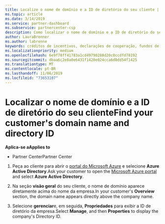 ```yaml
---
title: Localize o nome de domínio e a ID de diretório do seu cliente | Centro de parceiros
ms.topic: article
ms.date: 3/14/2019
ms.service: partner-dashboard
ms.subservice: partnercenter-csp
description: Como localizar o nome de domínio e a ID de diretório do seu cliente ao enviar uma declaração
author: LauraBrenner
ms.author: labrenne
keywords: créditos de incentivos, declarações de cooperação, fundos de cooperação, OSA, ISV, associação de receita, nome de domínio, ID de diretório
ms.localizationpriority: medium
ms.openlocfilehash: 6e9f78ff41783a1cd49790288d20c8ccdfd78192
ms.sourcegitcommit: dbaa6c2e8a0e6431f1420e024cca6d0dd54f1425
ms.translationtype: MT
ms.contentlocale: pt-BR
ms.lasthandoff: 11/06/2019
ms.locfileid: "73653107"
---
```

# <a name="find-your-customers-domain-name-and-directory-id"></a><span data-ttu-id="6181c-104">Localizar o nome de domínio e a ID de diretório do seu cliente</span><span class="sxs-lookup"><span data-stu-id="6181c-104">Find your customer's domain name and directory ID</span></span>

<span data-ttu-id="6181c-105">**Aplica-se a**</span><span class="sxs-lookup"><span data-stu-id="6181c-105">**Applies to**</span></span>

-  <span data-ttu-id="6181c-106">Partner Center</span><span class="sxs-lookup"><span data-stu-id="6181c-106">Partner Center</span></span>

1.  <span data-ttu-id="6181c-107">Peça ao cliente para abrir o [portal do Microsoft Azure](https://ms.portal.azure.com/#home) e selecione **Azure Active Directory**.</span><span class="sxs-lookup"><span data-stu-id="6181c-107">Ask your customer to open the [Microsoft Azure portal](https://ms.portal.azure.com/#home) and select **Azure Active Directory**.</span></span> 

2.  <span data-ttu-id="6181c-108">Na seção **visão geral** do seu cliente, o nome de domínio aparece diretamente acima do nome da empresa.</span><span class="sxs-lookup"><span data-stu-id="6181c-108">In your customer's **Overview** section, the domain name appears directly above the company name.</span></span>  

3.  <span data-ttu-id="6181c-109">Selecione **gerenciar**e, em seguida, **Propriedades** para exibir a ID de diretório da empresa.</span><span class="sxs-lookup"><span data-stu-id="6181c-109">Select **Manage**, and then **Properties** to display the company's Directory ID.</span></span>
